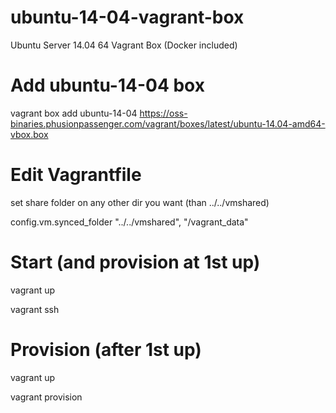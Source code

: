 ubuntu-14-04-vagrant-box
========================

Ubuntu Server 14.04 64 Vagrant Box (Docker included)

# Add ubuntu-14-04 box
vagrant box add ubuntu-14-04 https://oss-binaries.phusionpassenger.com/vagrant/boxes/latest/ubuntu-14.04-amd64-vbox.box

# Edit Vagrantfile
set share folder on any other dir you want (than ../../vmshared)

config.vm.synced_folder "../../vmshared", "/vagrant_data"

# Start (and provision at 1st up)
vagrant up

vagrant ssh

# Provision (after 1st up)
vagrant up

vagrant provision
